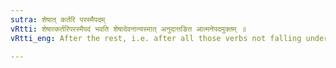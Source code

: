 ```yaml
---
sutra: शेषात् कर्तरि परस्मैपदम्
vRtti: शेषात्कर्तरिपरस्मैपदं भवति शेषादेवनान्यस्मात् अनुदात्तङित आत्मनेपदमुक्तम् ॥
vRtti_eng: After the rest, i.e. after all those verbs not falling under any one of the previous provisions, the terminations of the _parasmaipada_ are employed in marking the agent (i.e. in the active voice).

---
```

